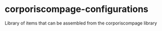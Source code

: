 # corporiscompage-configurations
Library of items that can be assembled from the corporiscompage library

